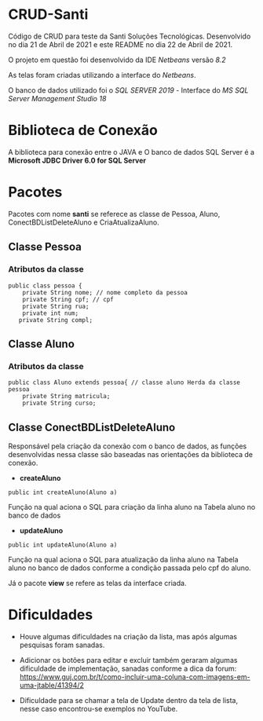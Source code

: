 # CRUD-Santi

Código  de CRUD para teste da Santi Soluções Tecnológicas. Desenvolvido no dia 21 de Abril de 2021 e este README no dia 22 de Abril de 2021.

 O projeto em questão foi desenvolvido da IDE *Netbeans* versão *8.2*

 As telas foram criadas utilizando a interface do *Netbeans*.

 O banco de dados utilizado foi o *SQL SERVER 2019* - Interface do  *MS SQL Server Management Studio 18*

# Biblioteca de Conexão

A biblioteca para conexão entre o JAVA e O banco de dados SQL Server é a **Microsoft JDBC Driver 6.0 for SQL Server**

# Pacotes

Pacotes com nome **santi** se referece as classe de Pessoa, Aluno, ConectBDListDeleteAluno e CriaAtualizaAluno.

## Classe Pessoa
### Atributos da classe
```
public class pessoa {
    private String nome; // nome completo da pessoa
    private String cpf; // cpf
    private String rua;
    private int num;
   private String compl;
```

## Classe Aluno
### Atributos da classe
```
public class Aluno extends pessoa{ // classe aluno Herda da classe pessoa
    private String matricula;
    private String curso;
```

## Classe ConectBDListDeleteAluno

Responsável pela criação da conexão com o banco de dados, as funções desenvolvidas nessa classe são baseadas nas orientações da biblioteca de conexão.


* **createAluno**
```
public int createAluno(Aluno a)
```
Função na qual aciona o SQL para criação da linha aluno na Tabela aluno no banco de dados

* **updateAluno**
```
public int updateAluno(Aluno a)
```
Função na qual aciona o SQL para atualização da linha aluno na Tabela aluno no banco de dados conforme a condição passada pelo cpf do aluno.


Já o pacote **view** se refere as telas da interface criada.

# Dificuldades

* Houve algumas dificuldades na criação da lista, mas após algumas pesquisas foram sanadas.

* Adicionar os botões para editar e excluir também geraram algumas dificuldade de implementação, sanadas conforme a dica da forum: https://www.guj.com.br/t/como-incluir-uma-coluna-com-imagens-em-uma-jtable/41394/2

* Dificuldade para se chamar a tela de Update dentro da tela de lista, nesse caso encontrou-se exemplos no YouTube.
